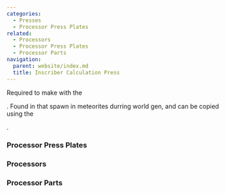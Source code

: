 ```yaml
---
categories:
  - Presses
  - Processor Press Plates
related:
  - Processors
  - Processor Press Plates
  - Processor Parts
navigation:
  parent: website/index.md
  title: Inscriber Calculation Press
---
```


Required to make <ItemLink
id="printed_calculation_processor"/> with the

<ItemLink id="inscriber" />. Found in <ItemLink id="sky_stone_chest" /> that
spawn in meteorites durring world gen, and can be copied using the <ItemLink id="inscriber" />

.

<RecipeFor id="calculation_processor_press" />

### Processor Press Plates

<CategoryIndex category="Processor Press Plates" />

### Processors

<CategoryIndex category="Processors" />

### Processor Parts

<CategoryIndex category="Processor Parts" />
